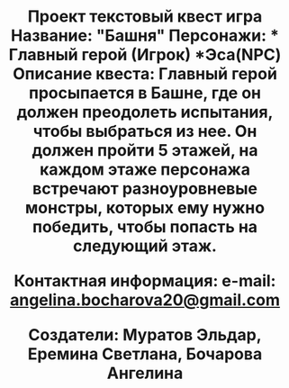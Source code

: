 <h1 align="center">Проект текстовый квест игра
Название: "Башня" 
Персонажи:
* Главный герой (Игрок)
*Эса(NPC)
Описание квеста:
Главный герой просыпается в Башне, где он должен преодолеть испытания, чтобы выбраться из нее.
Он должен пройти 5 этажей, на каждом этаже персонажа встречают разноуровневые монстры, которых ему нужно победить, чтобы попасть на следующий этаж.



Контактная информация:
e-mail: angelina.bocharova20@gmail.com









Создатели: Муратов Эльдар, Еремина Светлана, Бочарова Ангелина

